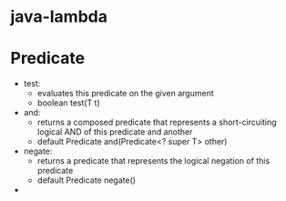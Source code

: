 # java-lambda

# Predicate
 * test: 
   * evaluates this predicate on the given argument
   * boolean test(T t)
 * and:
   * returns a composed predicate that represents a short-circuiting logical AND of this predicate and another
   * default Predicate<T> and(Predicate<? super T> other)
 * negate:
   * returns a predicate that represents the logical negation of this predicate
   * default Predicate<T> negate()
 * 